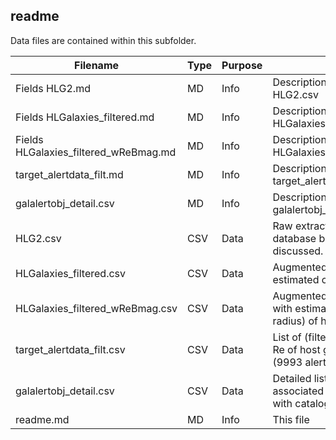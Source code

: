 ## readme
Data files are contained within this subfolder.

| Filename                              | Type | Purpose | Description                                                                                       |
|---------------------------------------|------|---------|---------------------------------------------------------------------------------------------------|
| Fields HLG2.md                        | MD   | Info    | Description of columns in HLG2.csv                                                                |
| Fields HLGalaxies_filtered.md         | MD   | Info    | Description of columns in HLGalaxies_filtered.csv                                                 |
| Fields HLGalaxies_filtered_wReBmag.md | MD   | Info    | Description of columns in HLGalaxies_filtered_wReBmag.csv                                         |
| target_alertdata_filt.md              | MD   | Info    | Description of columns in target_alertdata_filt.csv                                               |
| galalertobj_detail.csv                | MD   | Info    | Description of columns in galalertobj_detail.csv                                                  |
| HLG2.csv                              | CSV  | Data    | Raw extract from Hyperleda database based on filter criteria discussed.                           |
| HLGalaxies_filtered.csv               | CSV  | Data    | Augmented galaxy data, with estimated counts of hosted GCs.                                       |
| HLGalaxies_filtered_wReBmag.csv       | CSV  | Data    | Augmented galaxy and GC data, with estimated sizes (effective radius) of host galaxies.           |
| target_alertdata_filt.csv             | CSV  | Data    | List of (filtered) alerts within 10 Re of host galaxy coordinates (9993 alerts)                   |
| galalertobj_detail.csv                | CSV  | Data    | Detailed list of ZTF objects associated with host galaxy alerts, with catalogue cross-correlation |
| readme.md                             | MD   | Info    | This file                                                                                         |
